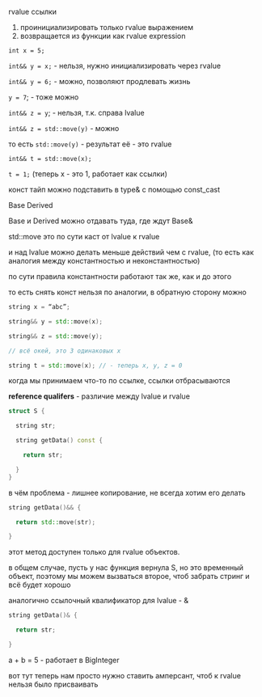 rvalue ссылки

1. проинициализировать только rvalue выражением
2. возвращается из функции как rvalue expression

`int x = 5;`

`int&& y = x;` - нельзя, нужно инициализировать через rvalue

`int&& y = 6;` - можно, позволяют продлевать жизнь

`y = 7`; - тоже можно

`int&& z = y`; - нельзя, т.к. справа lvalue

`int&& z = std::move(y)` - можно

то есть `std::move(y)` - результат её - это rvalue

`int&& t = std::move(x);`

`t = 1;` (теперь x - это 1, работает как ссылки)

конст тайп можно подставить в type& с помощью const_cast

Base Derived

Base и Derived можно отдавать туда, где ждут Base&

std::move это по сути каст от lvalue к rvalue

и над lvalue можно делать меньше действий чем с rvalue, (то есть как аналогия между константностью и неконстантностью)

по сути правила константности работают так же, как и до этого

то есть снять конст нельзя по аналогии, в обратную сторону можно

```cpp
string x = “abc”;

string&& y = std::move(x);

string&& z = std::move(y);

// всё окей, это 3 одинаковых x

string t = std::move(x); // - теперь x, y, z = 0

```

когда мы принимаем что-то по ссылке, ссылки отбрасываются

**reference qualifers** - различие между lvalue и rvalue

```cpp
struct S {

  string str;

  string getData() const {

    return str;

  }
}
```

в чём проблема - лишнее копирование, не всегда хотим его делать

```cpp
string getData()&& {

  return std::move(str);

}
```
 этот метод доступен только для rvalue объектов.

в общем случае, пусть у нас функция вернула S, но это временный объект, поэтому мы можем вызваться второе, чтоб забрать стринг и всё будет хорошо

аналогично ссылочный квалификатор для lvalue - &

```cpp
string getData()& {

  return str;

}
```

a + b = 5 - работает в BigInteger

вот тут теперь нам просто нужно ставить амперсант, чтоб к rvalue нельзя было присваивать